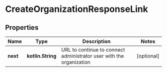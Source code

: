 
# CreateOrganizationResponseLink

## Properties
Name | Type | Description | Notes
------------ | ------------- | ------------- | -------------
**next** | **kotlin.String** | URL to continue to connect administrator user with the organization |  [optional]



